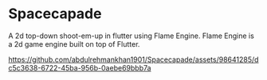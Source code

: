 # Spacecapade
A 2d top-down shoot-em-up in flutter using Flame Engine. Flame Engine is a 2d game engine built on top of Flutter.


https://github.com/abdulrehmankhan1901/Spacecapade/assets/98641285/dc5c3638-6722-45ba-956b-0aebe69bbb7a

